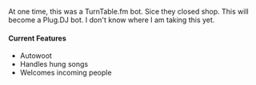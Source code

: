At one time, this was a TurnTable.fm bot. Sice they closed shop. This will become a Plug.DJ bot. I don't know where I am taking this yet. 

#### Current Features

* Autowoot
* Handles hung songs
* Welcomes incoming people
